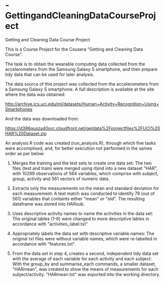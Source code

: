 # -GettingandCleaningDataCourseProject
Getting and Cleaning Data Course Project

This is a Course Project for the Cousera "Getting and Cleaning Data Course".

The task is to obtain the wearable computing data collected from the accelerometers from the Samsung Galaxy S smartphone, and then prepare tidy data that can be used for later analysis.

The data source of this project was collected from the accelerometers from a Samsung Galaxy S smartphone. A full description is available at the site where the data was obtained:

<http://archive.ics.uci.edu/ml/datasets/Human+Activity+Recognition+Using+Smartphones>

And the data was downloaded from:

<https://d396qusza40orc.cloudfront.net/getdata%2Fprojectfiles%2FUCI%20HAR%20Dataset.zip>

An analysis R code was created (run_analysis.R), through which five tasks were accomplised, and, for better execution not performed in the sames order as per below:

1. Merges the training and the test sets to create one data set:  The two files (test and train) were merged using rbind into a new dataset "HAR", with 10299 observations of 564 variables, which comprise with subject, group, activity and 561 vectors of numeric data.

2. Extracts only the measurements on the mean and standard deviation for each measurement:  A text match was conducted to identify 79 (out of 561) variables that containts either "mean" or "std".  The resulting dataframe was stored into HARsub.

3. Uses descriptive activity names to name the activities in the data set:  The original lables (1-6) were changed to more descriptive lables in accordance with "activities_label.txt"

4. Appropriately labels the data set with descriptive variable names:  The original txt files were without variable names, which were re-labelled in accordance with "features.txt".

5. From the data set in step 4, creates a second, independent tidy data set with the average of each variable for each activity and each subject:  With the group_by and summarise_each commands, a smaller dataset, "HARmean", was created to show the means of measurements for each subject/activity.  "HARmean.txt" was exported into the working directory.
